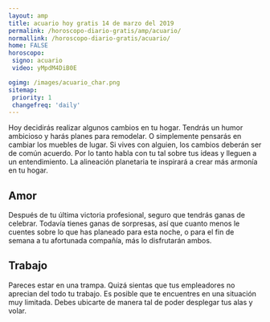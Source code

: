 ```yaml
---
layout: amp
title: acuario hoy gratis 14 de marzo del 2019 
permalink: /horoscopo-diario-gratis/amp/acuario/
normallink: /horoscopo-diario-gratis/acuario/
home: FALSE
horoscopo:
 signo: acuario
 video: yMpdM4DiB0E

ogimg: /images/acuario_char.png
sitemap:
 priority: 1
 changefreq: 'daily'
---
```



Hoy decidirás realizar algunos cambios en tu hogar. Tendrás un humor ambicioso y harás planes para remodelar. O simplemente pensarás en cambiar los muebles de lugar. Si vives con alguien, los cambios deberán ser de común acuerdo. Por lo tanto habla con tu tal sobre tus ideas y lleguen a un entendimiento. La alineación planetaria te inspirará a crear más armonía en tu hogar.

## Amor

Después de tu última victoria profesional, seguro que tendrás ganas de celebrar. Todavía tienes ganas de sorpresas, así que cuanto menos le cuentes sobre lo que has planeado para esta noche, o para el fin de semana a tu afortunada compañía, más lo disfrutarán ambos.

## Trabajo

Pareces estar en una trampa. Quizá sientas que tus empleadores no aprecian del todo tu trabajo. Es posible que te encuentres en una situación muy limitada. Debes ubicarte de manera tal de poder desplegar tus alas y volar.